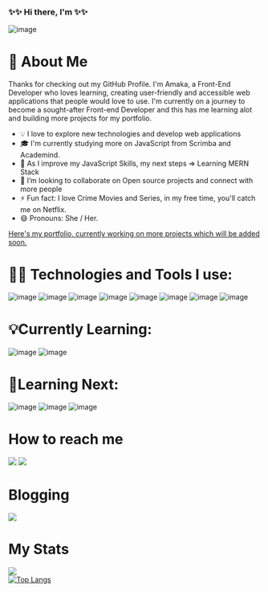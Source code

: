 ### ✨✨ Hi there, I'm ✨✨



![image](https://user-images.githubusercontent.com/80483692/138687973-66026678-89f3-4b75-ad4b-caf2842d7f82.png)

# 👩‍  About Me

Thanks for checking out my GitHub Profile. I'm Amaka, a Front-End Developer who loves learning, creating user-friendly and accessible web applications that people would love to use. I'm currently on a journey to become a sought-after Front-end Developer and this has me learning alot and building more projects for my portfolio.

- 💡 I love to explore new technologies and develop web applications
- 🎓 I'm currently studying more on JavaScript from Scrimba and Academind.
- 🌱 As I improve my JavaScript Skills, my next steps  => Learning MERN Stack
- 👯 I’m looking to collaborate on Open source projects and connect with more people
- ⚡  Fun fact: I love Crime Movies and Series, in my free time, you'll catch me on Netflix. 
- 😄 Pronouns: She / Her.

<a href="https://amakaogujiofor.netlify.app/">Here's my portfolio, currently working on more projects which will be added soon.</a>

# 👩‍💻 Technologies and Tools I use:
![image](https://user-images.githubusercontent.com/80483692/139262510-af436aca-308b-488f-b1c3-9bb25fcbc7bf.png)
![image](https://user-images.githubusercontent.com/80483692/139263263-0f0fb265-d9c6-43b7-9e6b-64da98f91f9d.png)
![image](https://user-images.githubusercontent.com/80483692/139262051-2e3a5a06-b5da-4f36-9fbb-81df37cb7625.png)
![image](https://user-images.githubusercontent.com/80483692/139263640-178480d2-333d-4212-9965-f00c3caaef13.png)
![image](https://user-images.githubusercontent.com/80483692/139262570-414d6ce3-ed21-4ece-9638-549bfac4cc02.png)
![image](https://user-images.githubusercontent.com/80483692/139262704-bdf96a5c-32b8-48e7-8b7d-fb8de6db4a86.png)
![image](https://user-images.githubusercontent.com/80483692/139263097-d53a7755-8f09-4233-962f-f53aaf26bc1d.png)
![image](https://user-images.githubusercontent.com/80483692/139263500-ac14551c-5532-4e31-bf30-09ca9ae3c331.png)




# 💡Currently Learning:
![image](https://user-images.githubusercontent.com/80483692/139262778-614e42a4-d27b-4010-a864-5de2ffe13290.png)
![image](https://user-images.githubusercontent.com/80483692/139263523-05450c04-3a90-47aa-b8e0-9bb3fe3b44b7.png)

# 🌱Learning Next:
![image](https://user-images.githubusercontent.com/80483692/139262814-20eb2a6c-5de0-4ded-aa11-93e01dedd4b8.png)
![image](https://user-images.githubusercontent.com/80483692/139262830-bb2bf665-e3e5-4d42-ac6f-c2424cb7181e.png)
![image](https://user-images.githubusercontent.com/80483692/139262854-ad30d2a3-74f5-4bc8-95b6-1bd845a2a7f5.png)


# How to reach me
</p><p><a href="https://www.linkedin.com/in/amakaogujiofor/" rel="nofollow"><img src="https://user-images.githubusercontent.com/80483692/139821341-04601948-ff3f-4238-a8d8-2d4b9e577baa.png" style="max-width: 100%;"></a> <a href="https://www.twitter.com/amakaogujiofor/" rel="nofollow"><img src="https://user-images.githubusercontent.com/80483692/139265990-0322e298-f1c2-4c72-9a28-0951da5077f1.png" style="max-width: 100%;"></a>
   
# Blogging
<a href="https://amakaogujiofor.hashnode.dev/" rel="nofollow"><img src="https://user-images.githubusercontent.com/80483692/139817886-7c40d251-3db2-4476-a3cf-b169f1b40a2e.png" style="max-width: 100%;"></a>
   


# My Stats
<img 
   src="https://github-readme-stats.vercel.app/api?username=amakaogujiofor&show_icons=true&theme=synthwave" 
/>       
[![Top Langs](https://github-readme-stats.vercel.app/api/top-langs/?username=amakaogujiofor&layout=compact)](https://github.com/amakaogujiofor/github-readme-stats)

    

<!--
**amakaogujiofor/amakaogujiofor** is a ✨ _special_ ✨ repository because its `README.md` (this file) appears on your GitHub profile.

Here are some ideas to get you started:

- 🔭 I’m currently working on ...
- 🌱 I’m currently learning ...
- 👯 I’m looking to collaborate on ...
- 🤔 I’m looking for help with ...
- 💬 Ask me about ...
- 📫 How to reach me: ...
- 😄 Pronouns: ...
- ⚡ Fun fact: ...
-->
